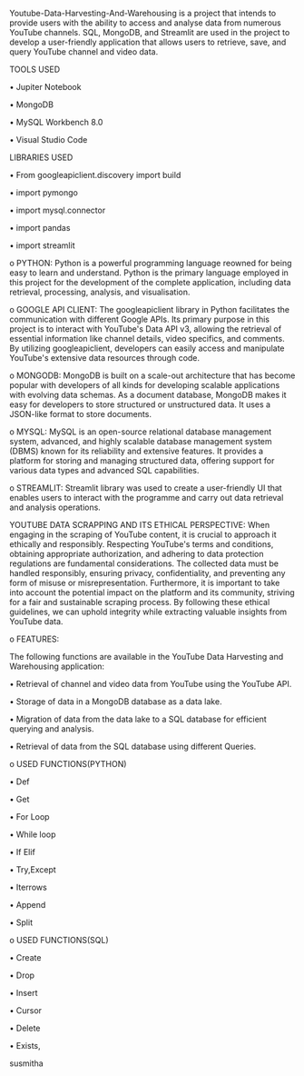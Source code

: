    Youtube-Data-Harvesting-And-Warehousing is a project that intends to provide users with the ability to access and analyse data from numerous YouTube channels. SQL, MongoDB, and Streamlit are used in the project to develop a user-friendly application that allows users to retrieve, save, and query YouTube channel and video data.

TOOLS USED

•	  Jupiter Notebook

•	  MongoDB

•  	MySQL Workbench 8.0

• 	Visual Studio Code

LIBRARIES USED

•	  From googleapiclient.discovery import build

•	  import pymongo

•	  import mysql.connector

•	  import pandas

•	  import streamlit

o	PYTHON: Python is a powerful programming language reowned for being easy to learn and understand. Python is the primary language employed in this project for the development of the complete application, including data retrieval, processing, analysis, and visualisation.

o	GOOGLE API CLIENT: The googleapiclient library in Python facilitates the communication with different Google APIs. Its primary purpose in this project is to interact with YouTube's Data API v3, allowing the retrieval of essential information like channel details, video specifics, and comments. By utilizing googleapiclient, developers can easily access and manipulate YouTube's extensive data resources through code.

o	MONGODB: MongoDB is built on a scale-out architecture that has become popular with developers of all kinds for developing scalable applications with evolving data schemas. As a document database, MongoDB makes it easy for developers to store structured or unstructured data. It uses a JSON-like format to store documents.

o	MYSQL: MySQL is an open-source relational database management system, advanced, and highly scalable database management system (DBMS) known for its reliability and extensive features. It provides a platform for storing and managing structured data, offering support for various data types and advanced SQL capabilities.

o	STREAMLIT: Streamlit library was used to create a user-friendly UI that enables users to interact with the programme and carry out data retrieval and analysis operations.

YOUTUBE DATA SCRAPPING AND ITS ETHICAL PERSPECTIVE: When engaging in the scraping of YouTube content, it is crucial to approach it ethically and responsibly. Respecting YouTube's terms and conditions, obtaining appropriate authorization, and adhering to data protection regulations are fundamental considerations. The collected data must be handled responsibly, ensuring privacy, confidentiality, and preventing any form of misuse or misrepresentation. Furthermore, it is important to take into account the potential impact on the platform and its community, striving for a fair and sustainable scraping process. By following these ethical guidelines, we can uphold integrity while extracting valuable insights from YouTube data.


o	FEATURES:

 The following functions are available in the YouTube Data Harvesting and Warehousing application:

 •	Retrieval of channel and video data from YouTube using the YouTube API.

 •	Storage of data in a MongoDB database as a data lake.

 •	Migration of data from the data lake to a SQL database for efficient querying and analysis.

 •	Retrieval of data from the SQL database using different Queries.


o	USED FUNCTIONS(PYTHON)

•	Def

•	Get

•	For Loop

•	While loop

•	If Elif

•	Try,Except

•	Iterrows

•	Append

•	Split

o	USED FUNCTIONS(SQL)

•	Create

•	Drop

•	Insert

•	Cursor

•	Delete

•	Exists,


susmitha






